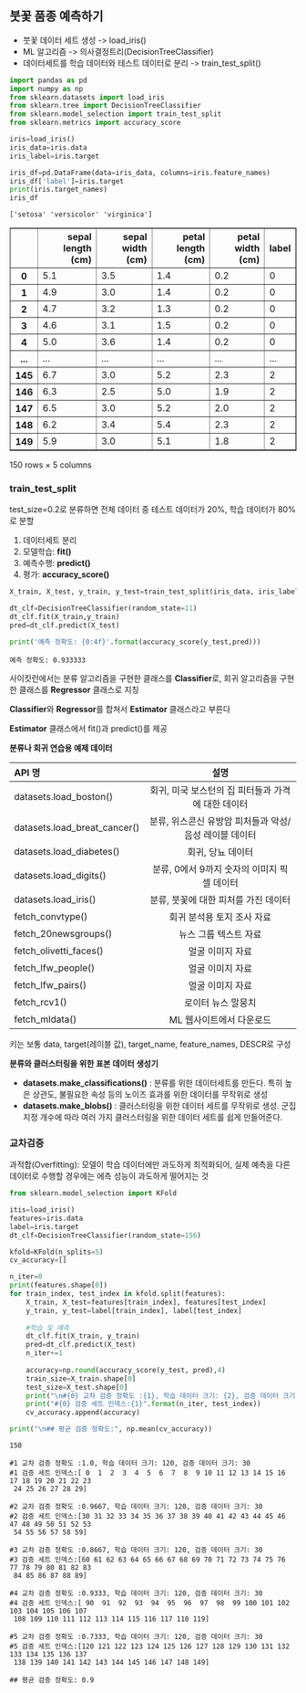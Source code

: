  ## 붓꽃 품종 예측하기
 
* 붓꽃 데이터 세트 생성 -> load_iris()
* ML 알고리즘 -> 의사결정트리(DecisionTreeClassifier)
* 데이터세트를 학습 데이터와 테스트 데이터로 분리 -> train_test_split()


```python
import pandas as pd
import numpy as np
from sklearn.datasets import load_iris
from sklearn.tree import DecisionTreeClassifier
from sklearn.model_selection import train_test_split
from sklearn.metrics import accuracy_score

iris=load_iris()
iris_data=iris.data
iris_label=iris.target

iris_df=pd.DataFrame(data=iris_data, columns=iris.feature_names)
iris_df['label']=iris.target
print(iris.target_names)
iris_df
```

    ['setosa' 'versicolor' 'virginica']
    




<div>
<table border="1" class="dataframe">
  <thead>
    <tr style="text-align: right;">
      <th></th>
      <th>sepal length (cm)</th>
      <th>sepal width (cm)</th>
      <th>petal length (cm)</th>
      <th>petal width (cm)</th>
      <th>label</th>
    </tr>
  </thead>
  <tbody>
    <tr>
      <th>0</th>
      <td>5.1</td>
      <td>3.5</td>
      <td>1.4</td>
      <td>0.2</td>
      <td>0</td>
    </tr>
    <tr>
      <th>1</th>
      <td>4.9</td>
      <td>3.0</td>
      <td>1.4</td>
      <td>0.2</td>
      <td>0</td>
    </tr>
    <tr>
      <th>2</th>
      <td>4.7</td>
      <td>3.2</td>
      <td>1.3</td>
      <td>0.2</td>
      <td>0</td>
    </tr>
    <tr>
      <th>3</th>
      <td>4.6</td>
      <td>3.1</td>
      <td>1.5</td>
      <td>0.2</td>
      <td>0</td>
    </tr>
    <tr>
      <th>4</th>
      <td>5.0</td>
      <td>3.6</td>
      <td>1.4</td>
      <td>0.2</td>
      <td>0</td>
    </tr>
    <tr>
      <th>...</th>
      <td>...</td>
      <td>...</td>
      <td>...</td>
      <td>...</td>
      <td>...</td>
    </tr>
    <tr>
      <th>145</th>
      <td>6.7</td>
      <td>3.0</td>
      <td>5.2</td>
      <td>2.3</td>
      <td>2</td>
    </tr>
    <tr>
      <th>146</th>
      <td>6.3</td>
      <td>2.5</td>
      <td>5.0</td>
      <td>1.9</td>
      <td>2</td>
    </tr>
    <tr>
      <th>147</th>
      <td>6.5</td>
      <td>3.0</td>
      <td>5.2</td>
      <td>2.0</td>
      <td>2</td>
    </tr>
    <tr>
      <th>148</th>
      <td>6.2</td>
      <td>3.4</td>
      <td>5.4</td>
      <td>2.3</td>
      <td>2</td>
    </tr>
    <tr>
      <th>149</th>
      <td>5.9</td>
      <td>3.0</td>
      <td>5.1</td>
      <td>1.8</td>
      <td>2</td>
    </tr>
  </tbody>
</table>
<p>150 rows × 5 columns</p>
</div>



### train_test_split
test_size=0.2로 분류하면 전체 데이터 중 테스트 데이터가 20%, 학습 데이터가 80%로 분할

1. 데이터세트 분리
2. 모델학습: **fit()**
3. 예측수행: **predict()**
4. 평가: **accuracy_score()**


```python
X_train, X_test, y_train, y_test=train_test_split(iris_data, iris_label, test_size=0.2, random_state=11)

dt_clf=DecisionTreeClassifier(random_state=11)
dt_clf.fit(X_train,y_train)
pred=dt_clf.predict(X_test)

print('예측 정확도: {0:4f}'.format(accuracy_score(y_test,pred)))
```

    예측 정확도: 0.933333
    

사이킷런에서는 분류 알고리즘을 구현한 클래스를 **Classifier**로, 회귀 알고리즘을 구현한 클래스를 **Regressor** 클래스로 지칭

**Classifier**와 **Regressor**를 합쳐서 **Estimator** 클래스라고 부른다

**Estimator** 클래스에서 fit()과 predict()를 제공

**분류나 회귀 연습용 예제 데이터**

|API 명|설명|
|:---|:---:|
|datasets.load_boston()|회귀, 미국 보스턴의 집 피터들과 가격에 대한 데이터|
|datasets.load_breat_cancer()|분류, 위스콘신 유방암 피처들과 악성/음성 레이블 데이터|
|datasets.load_diabetes()|회귀, 당뇨 데이터|
|datasets.load_digits()|분류, 0에서 9까지 숫자의 이미지 픽셀 데이터|
|datasets.load_iris()|분류, 붓꽃에 대한 피처를 가진 데이터|
|fetch_convtype()|회귀 분석용 토지 조사 자료|
|fetch_20newsgroups()|뉴스 그룹 텍스트 자료|
|fetch_olivetti_faces()|얼굴 이미지 자료|
|fetch_lfw_people()|얼굴 이미지 자료|
|fetch_lfw_pairs()|얼굴 이미지 자료|
|fetch_rcv1()|로이터 뉴스 말뭉치|
|fetch_mldata()|ML 웹사이트에서 다운로드|
키는 보통 data, target(레이블 값), target_name, feature_names, DESCR로 구성

**분류와 클러스터링을 위한 표본 데이터 생성기**

* **datasets.make_classifications()** : 분류를 위한 데이터세트를 만든다. 특히 높은 상관도, 불필요한 속성 등의 노이즈 효과를 위한 데이터를 무작위로 생성
* **datasets.make_blobs()** : 클러스터링을 위한 데이터 세트를 무작위로 생성. 군집 지정 개수에 따라 여러 가지 클러스터링을 위한 데이터 세트를 쉽게 만들어준다.

### 교차검증

과적합(Overfitting): 모델이 학습 데이터에만 과도하게 최적화되어, 실제 예측을 다른 데이터로 수행할 경우에는 에측 성능이 과도하게 떨어지는 것


```python
from sklearn.model_selection import KFold

itis=load_iris()
features=iris.data
label=iris.target
dt_clf=DecisionTreeClassifier(random_state=156)

kfold=KFold(n_splits=5)
cv_accuracy=[]

n_iter=0
print(features.shape[0])
for train_index, test_index in kfold.split(features):
    X_train, X_test=features[train_index], features[test_index]
    y_train, y_test=label[train_index], label[test_index]
    
    #학습 및 예측
    dt_clf.fit(X_train, y_train)
    pred=dt_clf.predict(X_test)
    n_iter+=1
    
    accuracy=np.round(accuracy_score(y_test, pred),4)
    train_size=X_train.shape[0]
    test_size=X_test.shape[0]
    print("\n#{0} 교차 검증 정확도 :{1}, 학습 데이터 크기: {2}, 검증 데이터 크기: {3}".format(n_iter, accuracy, train_size, test_size))
    print("#{0} 검증 세트 인덱스:{1}".format(n_iter, test_index))
    cv_accuracy.append(accuracy)

print("\n## 평균 검증 정확도:", np.mean(cv_accuracy))
```

    150
    
    #1 교차 검증 정확도 :1.0, 학습 데이터 크기: 120, 검증 데이터 크기: 30
    #1 검증 세트 인덱스:[ 0  1  2  3  4  5  6  7  8  9 10 11 12 13 14 15 16 17 18 19 20 21 22 23
     24 25 26 27 28 29]
    
    #2 교차 검증 정확도 :0.9667, 학습 데이터 크기: 120, 검증 데이터 크기: 30
    #2 검증 세트 인덱스:[30 31 32 33 34 35 36 37 38 39 40 41 42 43 44 45 46 47 48 49 50 51 52 53
     54 55 56 57 58 59]
    
    #3 교차 검증 정확도 :0.8667, 학습 데이터 크기: 120, 검증 데이터 크기: 30
    #3 검증 세트 인덱스:[60 61 62 63 64 65 66 67 68 69 70 71 72 73 74 75 76 77 78 79 80 81 82 83
     84 85 86 87 88 89]
    
    #4 교차 검증 정확도 :0.9333, 학습 데이터 크기: 120, 검증 데이터 크기: 30
    #4 검증 세트 인덱스:[ 90  91  92  93  94  95  96  97  98  99 100 101 102 103 104 105 106 107
     108 109 110 111 112 113 114 115 116 117 118 119]
    
    #5 교차 검증 정확도 :0.7333, 학습 데이터 크기: 120, 검증 데이터 크기: 30
    #5 검증 세트 인덱스:[120 121 122 123 124 125 126 127 128 129 130 131 132 133 134 135 136 137
     138 139 140 141 142 143 144 145 146 147 148 149]
    
    ## 평균 검증 정확도: 0.9
    


```python

```
